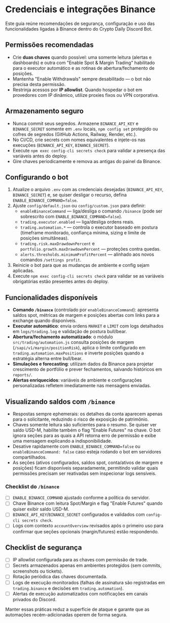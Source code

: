 # Credenciais e integrações Binance

Este guia reúne recomendações de segurança, configuração e uso das funcionalidades ligadas à Binance dentro do Crypto Daily Discord Bot.

## Permissões recomendadas

- Crie **duas chaves** quando possível: uma somente leitura (alertas e dashboards) e outra com "Enable Spot & Margin Trading" habilitado para o executor automático e as rotinas de abertura/fechamento de posições.
- Mantenha "Enable Withdrawals" sempre desabilitado — o bot não precisa desta permissão.
- Restrinja acessos por **IP allowlist**. Quando hospedar o bot em provedores com IP dinâmico, utilize proxies fixos ou VPN corporativa.

## Armazenamento seguro

- Nunca commit seus segredos. Armazene `BINANCE_API_KEY` e `BINANCE_SECRET` somente em `.env` locais, `npm config set` protegido ou cofres de segredos (GitHub Actions, Railway, Render, etc.).
- No CI/CD, crie secrets com nomes equivalentes e injete-os nas execuções (`BINANCE_API_KEY`, `BINANCE_SECRET`).
- Execute `npm exec config-cli secrets check` para validar a presença das variáveis antes do deploy.
- Gire chaves periodicamente e remova as antigas do painel da Binance.

## Configurando o bot

1. Atualize o arquivo `.env` com as credenciais desejadas (`BINANCE_API_KEY`, `BINANCE_SECRET`) e, se quiser desligar o recurso, defina `ENABLE_BINANCE_COMMAND=false`.
2. Ajuste `config/default.json` ou `config/custom.json` para definir:
   - `enableBinanceCommand` — liga/desliga o comando `/binance` (pode ser sobrescrito com `ENABLE_BINANCE_COMMAND=false`).
   - `trading.executor.enabled` — liga/desliga ordens reais.
   - `trading.automation.*` — controla o executor baseado em postura (timeframe monitorado, confiança mínima, sizing e limite de posições simultâneas).
   - `trading.risk.maxDrawdownPercent` e `portfolio.growth.maxDrawdownPercent` — proteções contra quedas.
   - `alerts.thresholds.minimumProfitPercent` — alinhado aos novos comandos `/settings profit`.
3. Reinicie o bot para que as mudanças de ambiente e config sejam aplicadas.
4. Execute `npm exec config-cli secrets check` para validar se as variáveis obrigatórias estão presentes antes do deploy.

## Funcionalidades disponíveis

- **Comando `/binance`** (controlado por `enableBinanceCommand`): apresenta saldos spot, métricas de margem e posições abertas com links para a exchange quando disponíveis.
- **Executor automático**: envia ordens `MARKET` e `LIMIT` com logs detalhados em `logs/trading.log` e validação de postura bull/bear.
- **Abertura/fechamento automatizado**: o módulo `src/trading/automation.js` consulta posições de margem (`/sapi/v1/margin/positionRisk`), aplica o limite configurado em `trading.automation.maxPositions` e inverte posições quando a estratégia alterna entre bull/bear.
- **Simulações e forecasting**: utilizam dados da Binance para projetar crescimento de portfólio e prever fechamentos, salvando históricos em `reports/`.
- **Alertas enriquecidos**: variáveis de ambiente e configurações personalizadas refletem imediatamente nas mensagens enviadas.

## Visualizando saldos com `/binance`

- Respostas sempre ephemerais: os detalhes da conta aparecem apenas para o solicitante, reduzindo o risco de exposição de patrimônio.
- Chaves somente leitura são suficientes para o resumo. Se quiser ver saldo USD-M, habilite também o flag "Enable Futures" na chave. O bot ignora seções para as quais a API retorna erro de permissão e exibe uma mensagem explicando a indisponibilidade.
- Desative rapidamente com `ENABLE_BINANCE_COMMAND=false` ou `enableBinanceCommand: false` caso esteja rodando o bot em servidores compartilhados.
- As seções (ativos configurados, saldos spot, conta/ativos de margem e posições) ficam disponíveis separadamente, permitindo validar quais permissões precisam ser reativadas sem inspecionar logs sensíveis.

### Checklist do `/binance`

- [ ] `ENABLE_BINANCE_COMMAND` ajustado conforme a política do servidor.
- [ ] Chave Binance com leitura Spot/Margin e flag "Enable Futures" quando quiser exibir saldo USD-M.
- [ ] `BINANCE_API_KEY`/`BINANCE_SECRET` configurados e validados com `config-cli secrets check`.
- [ ] Logs com contexto `accountOverview` revisados após o primeiro uso para confirmar que seções opcionais (margin/futures) estão respondendo.

## Checklist de segurança

- [ ] IP allowlist configurada para as chaves com permissão de trade.
- [ ] Secrets armazenados apenas em ambientes protegidos (sem commits, screenshots ou tickets).
- [ ] Rotação periódica das chaves documentada.
- [ ] Logs de execução monitorados (falhas de assinatura são registradas em `trading.binance` e decisões em `trading.automation`).
- [ ] Alertas de execução automatizados com notificações em canais privados do Discord.

Manter essas práticas reduz a superfície de ataque e garante que as automações recém-adicionadas operem de forma segura.
